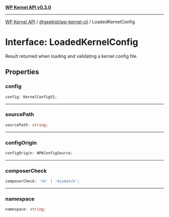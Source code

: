 [**WP Kernel API v0.3.0**](../../../README.md)

---

[WP Kernel API](../../../README.md) / [@geekist/wp-kernel-cli](../README.md) / LoadedKernelConfig

# Interface: LoadedKernelConfig

Result returned when loading and validating a kernel config file.

## Properties

### config

```ts
config: KernelConfigV1;
```

---

### sourcePath

```ts
sourcePath: string;
```

---

### configOrigin

```ts
configOrigin: WPKConfigSource;
```

---

### composerCheck

```ts
composerCheck: 'ok' | 'mismatch';
```

---

### namespace

```ts
namespace: string;
```
